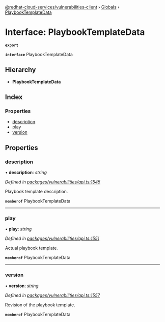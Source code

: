 [@redhat-cloud-services/vulnerabilities-client](../README.md) › [Globals](../globals.md) › [PlaybookTemplateData](playbooktemplatedata.md)

# Interface: PlaybookTemplateData

**`export`** 

**`interface`** PlaybookTemplateData

## Hierarchy

* **PlaybookTemplateData**

## Index

### Properties

* [description](playbooktemplatedata.md#description)
* [play](playbooktemplatedata.md#play)
* [version](playbooktemplatedata.md#version)

## Properties

###  description

• **description**: *string*

*Defined in [packages/vulnerabilities/api.ts:1545](https://github.com/RedHatInsights/javascript-clients/blob/master/packages/vulnerabilities/api.ts#L1545)*

Playbook template description.

**`memberof`** PlaybookTemplateData

___

###  play

• **play**: *string*

*Defined in [packages/vulnerabilities/api.ts:1551](https://github.com/RedHatInsights/javascript-clients/blob/master/packages/vulnerabilities/api.ts#L1551)*

Actual playbook template.

**`memberof`** PlaybookTemplateData

___

###  version

• **version**: *string*

*Defined in [packages/vulnerabilities/api.ts:1557](https://github.com/RedHatInsights/javascript-clients/blob/master/packages/vulnerabilities/api.ts#L1557)*

Revision of the playbook template.

**`memberof`** PlaybookTemplateData

